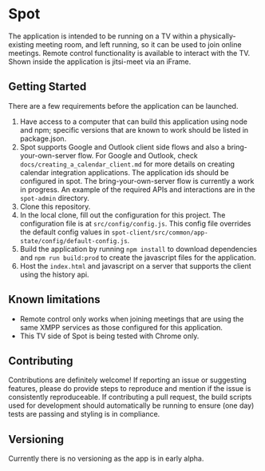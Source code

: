 # Spot

The application is intended to be running on a TV within a physically-existing meeting room, and left running, so it can be used to join online meetings. Remote control functionality is available to interact with the TV. Shown inside the application is jitsi-meet via an iFrame.

## Getting Started

There are a few requirements before the application can be launched.
1. Have access to a computer that can build this application using node and npm; specific versions that are known to work should be listed in package.json.
1. Spot supports Google and Outlook client side flows and also a bring-your-own-server flow. For Google and Outlook, check `docs/creating_a_calendar_client.md` for more details on creating calendar integration applications. The application ids should be configured in spot. The bring-your-own-server flow is currently a work in progress. An example of the required APIs and interactions are in the `spot-admin` directory.
1. Clone this repository.
1. In the local clone, fill out the configuration for this project. The configuration file is at `src/config/config.js`. This config file overrides the default config values in `spot-client/src/common/app-state/config/default-config.js`.
1. Build the application by running `npm install` to download dependencies and `npm run build:prod` to create the javascript files for the application.
1. Host the `index.html` and javascript on a server that supports the client using the history api.


## Known limitations

- Remote control only works when joining meetings that are using the same XMPP services as those configured for this application.
- This TV side of Spot is being tested with Chrome only.

## Contributing

Contributions are definitely welcome! If reporting an issue or suggesting features, please do provide steps to reproduce and mention if the issue is consistently reproduceable. If contributing a pull request, the build scripts used for development should automatically be running to ensure (one day) tests are passing and styling is in compliance.

## Versioning

Currently there is no versioning as the app is in early alpha.
